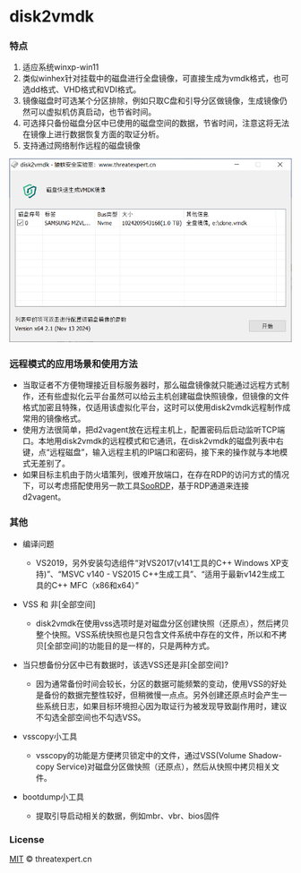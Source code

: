 # disk2vmdk

### 特点

1. 适应系统winxp-win11
1. 类似winhex针对挂载中的磁盘进行全盘镜像，可直接生成为vmdk格式，也可选dd格式、VHD格式和VDI格式。
1. 镜像磁盘时可选某个分区排除，例如只取C盘和引导分区做镜像，生成镜像仍然可以虚拟机仿真启动，也节省时间。
1. 可选择只备份磁盘分区中已使用的磁盘空间的数据，节省时间，注意这将无法在镜像上进行数据恢复方面的取证分析。
1. 支持通过网络制作远程的磁盘镜像

![UI](./UI.PNG)

### 远程模式的应用场景和使用方法

  - 当取证者不方便物理接近目标服务器时，那么磁盘镜像就只能通过远程方式制作，还有些虚拟化云平台虽然可以给云主机创建磁盘快照镜像，但镜像的文件格式加密且特殊，仅适用该虚拟化平台，这时可以使用disk2vmdk远程制作成常用的镜像格式。
  - 使用方法很简单，把d2vagent放在远程主机上，配置密码后启动监听TCP端口。本地用disk2vmdk的远程模式和它通讯，在disk2vmdk的磁盘列表中右键，点“远程磁盘”，输入远程主机的IP端口和密码，接下来的操作就与本地模式无差别了。
  - 如果目标主机由于防火墙策列，很难开放端口，在存在RDP的访问方式的情况下，可以考虑搭配使用另一款工具[SooRDP](../../../SooRDP)，基于RDP通道来连接d2vagent。

### 其他

- 编译问题
  - VS2019，另外安装勾选组件“对VS2017(v141工具的C++ Windows XP支持)”、“MSVC v140 - VS2015 C++生成工具”、“适用于最新v142生成工具的C++ MFC（x86和x64）”

- VSS 和 非[全部空间]
  - disk2vmdk在使用vss选项时是对磁盘分区创建快照（还原点），然后拷贝整个快照。VSS系统快照也是只包含文件系统中存在的文件，所以和不拷贝[全部空间]的功能目的是一样的，只是两种方式。

- 当只想备份分区中已有数据时，该选VSS还是非[全部空间]?
  - 因为通常备份时间会较长，分区的数据可能频繁的变动，使用VSS的好处是备份的数据完整性较好，但稍微慢一点点。另外创建还原点时会产生一些系统日志，如果目标环境担心因为取证行为被发现导致副作用时，建议不勾选全部空间也不勾选VSS。

- vsscopy小工具
  - vsscopy的功能是方便拷贝锁定中的文件，通过VSS(Volume Shadow-copy Service)对磁盘分区做快照（还原点），然后从快照中拷贝相关文件。

- bootdump小工具
  - 提取引导启动相关的数据，例如mbr、vbr、bios固件

### License

[MIT](./LICENSE) © threatexpert.cn
